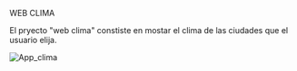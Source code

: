 WEB CLIMA

El pryecto "web clima" constiste en mostar el clima de las ciudades que el usuario elija.


![App_clima](https://github.com/NicoGaitano/Web_Clima/assets/148820308/226a15b4-13f7-46c4-93f7-f843051c0389)
